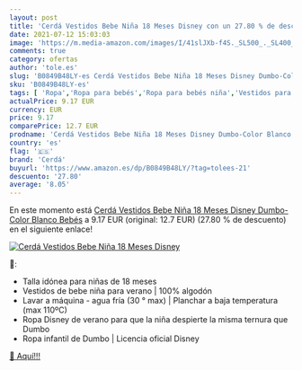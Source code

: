 ```yaml
---
layout: post
title: 'Cerdá Vestidos Bebe Niña 18 Meses Disney con un 27.80 % de descuento'
date: 2021-07-12 15:03:03
image: 'https://m.media-amazon.com/images/I/41slJXb-f4S._SL500_._SL400_.jpg'
comments: true
category: ofertas
author: 'tole.es'
slug: 'B0849B48LY-es Cerdá Vestidos Bebe Niña 18 Meses Disney Dumbo-Color...'
sku: 'B0849B48LY-es'
tags: [ 'Ropa','Ropa para bebés','Ropa para bebés niña','Vestidos para bebés niña','bebe','bebés','cerdá', ]
actualPrice: 9.17 EUR
currency: EUR
price: 9.17
comparePrice: 12.7 EUR
prodname: 'Cerdá Vestidos Bebe Niña 18 Meses Disney Dumbo-Color Blanco Bebés'
country: 'es'
flag: '🇪🇸'
brand: 'Cerdá'
buyurl: 'https://www.amazon.es/dp/B0849B48LY/?tag=tolees-21'
descuento: '27.80'
average: '8.05'
---
```


En este momento está [Cerdá Vestidos Bebe Niña 18 Meses Disney Dumbo-Color Blanco Bebés](https://www.amazon.es/dp/B0849B48LY/?tag=tolees-21) a 9.17 EUR (original: 12.7 EUR) (27.80 %  de descuento) en el siguiente enlace!

[![Cerdá Vestidos Bebe Niña 18 Meses Disney](https://m.media-amazon.com/images/I/41slJXb-f4S._SL500_._SL400_.jpg)](https://www.amazon.es/dp/B0849B48LY/?tag=tolees-21)

🔎:

- Talla idónea para niñas de 18 meses
- Vestidos de bebe niña para verano | 100% algodón
- Lavar a máquina - agua fría (30 ° max) | Planchar a baja temperatura (max 110ºC)
- Ropa Disney de verano para que la niña despierte la misma ternura que Dumbo
- Ropa infantil de Dumbo | Licencia oficial Disney

[🛒 Aquí!!!](https://www.amazon.es/dp/B0849B48LY/?tag=tolees-21)
